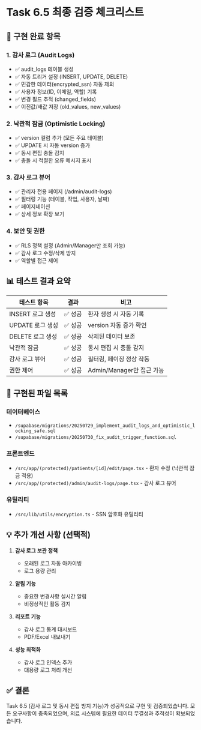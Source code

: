 # Task 6.5 최종 검증 체크리스트

## 🎯 구현 완료 항목

### 1. 감사 로그 (Audit Logs)
- ✅ audit_logs 테이블 생성
- ✅ 자동 트리거 설정 (INSERT, UPDATE, DELETE)
- ✅ 민감한 데이터(encrypted_ssn) 자동 제외
- ✅ 사용자 정보(ID, 이메일, 역할) 기록
- ✅ 변경 필드 추적 (changed_fields)
- ✅ 이전값/새값 저장 (old_values, new_values)

### 2. 낙관적 잠금 (Optimistic Locking)
- ✅ version 컬럼 추가 (모든 주요 테이블)
- ✅ UPDATE 시 자동 version 증가
- ✅ 동시 편집 충돌 감지
- ✅ 충돌 시 적절한 오류 메시지 표시

### 3. 감사 로그 뷰어
- ✅ 관리자 전용 페이지 (/admin/audit-logs)
- ✅ 필터링 기능 (테이블, 작업, 사용자, 날짜)
- ✅ 페이지네이션
- ✅ 상세 정보 확장 보기

### 4. 보안 및 권한
- ✅ RLS 정책 설정 (Admin/Manager만 조회 가능)
- ✅ 감사 로그 수정/삭제 방지
- ✅ 역할별 접근 제어

## 📊 테스트 결과 요약

| 테스트 항목 | 결과 | 비고 |
|------------|------|------|
| INSERT 로그 생성 | ✅ 성공 | 환자 생성 시 자동 기록 |
| UPDATE 로그 생성 | ✅ 성공 | version 자동 증가 확인 |
| DELETE 로그 생성 | ✅ 성공 | 삭제된 데이터 보존 |
| 낙관적 잠금 | ✅ 성공 | 동시 편집 시 충돌 감지 |
| 감사 로그 뷰어 | ✅ 성공 | 필터링, 페이징 정상 작동 |
| 권한 제어 | ✅ 성공 | Admin/Manager만 접근 가능 |

## 🔧 구현된 파일 목록

### 데이터베이스
- `/supabase/migrations/20250729_implement_audit_logs_and_optimistic_locking_safe.sql`
- `/supabase/migrations/20250730_fix_audit_trigger_function.sql`

### 프론트엔드
- `/src/app/(protected)/patients/[id]/edit/page.tsx` - 환자 수정 (낙관적 잠금 적용)
- `/src/app/(protected)/admin/audit-logs/page.tsx` - 감사 로그 뷰어

### 유틸리티
- `/src/lib/utils/encryption.ts` - SSN 암호화 유틸리티

## 💡 추가 개선 사항 (선택적)

1. **감사 로그 보관 정책**
   - 오래된 로그 자동 아카이빙
   - 로그 용량 관리

2. **알림 기능**
   - 중요한 변경사항 실시간 알림
   - 비정상적인 활동 감지

3. **리포트 기능**
   - 감사 로그 통계 대시보드
   - PDF/Excel 내보내기

4. **성능 최적화**
   - 감사 로그 인덱스 추가
   - 대용량 로그 처리 개선

## ✅ 결론
Task 6.5 (감사 로그 및 동시 편집 방지 기능)가 성공적으로 구현 및 검증되었습니다. 
모든 요구사항이 충족되었으며, 의료 시스템에 필요한 데이터 무결성과 추적성이 확보되었습니다.